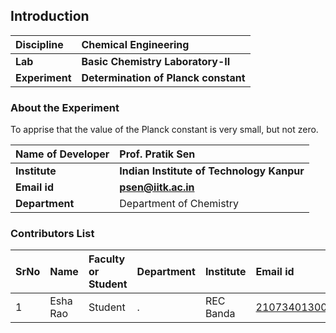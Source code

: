 ## Introduction


<b>Discipline | <b> Chemical Engineering
:--|:--|
<b> Lab | <b> Basic Chemistry Laboratory-II
<b> Experiment|     <b> Determination of Planck constant

### About the Experiment 

To apprise that the value of the Planck constant is very small, but not zero.

<b>Name of Developer | <b> Prof. Pratik Sen 
:--|:--|
<b> Institute | <b>  Indian Institute of Technology Kanpur
<b> Email id|     <b>  psen@iitk.ac.in
<b> Department |  Department of Chemistry

### Contributors List

SrNo | Name | Faculty or Student | Department| Institute | Email id
:--|:--|:--|:--|:--|:--|
1 | Esha Rao | Student | . | REC Banda | 2107340130019@recbanda.ac.in
